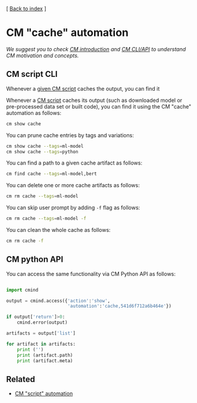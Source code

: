 ﻿[ [Back to index](../../../docs/README.md) ]

# CM "cache" automation

*We suggest you to check [CM introduction](https://github.com/mlcommons/ck/blob/master/docs/introduction-cm.md) 
 and [CM CLI/API](https://github.com/mlcommons/ck/blob/master/docs/interface.md) to understand CM motivation and concepts.*

## CM script CLI

Whenever a [given CM script]() caches the output, you can find it 

Whenever a [CM script](https://github.com/mlcommons/ck/blob/master/docs/list_of_scripts.md) caches its output
(such as downloaded model or pre-processed data set or built code),
you can find it using the CM "cache" automation as follows:

```bash
cm show cache
```

You can prune cache entries by tags and variations:
```bash
cm show cache --tags=ml-model
cm show cache --tags=python
```

You can find a path to a given cache artifact as follows:
```bash
cm find cache --tags=ml-model,bert
```

You can delete one or more cache artifacts as follows:
```bash
cm rm cache --tags=ml-model
```

You can skip user prompt by adding `-f` flag as follows:
```bash
cm rm cache --tags=ml-model -f
```

You can clean the whole cache as follows:
```bash
cm rm cache -f
```

## CM python API

You can access the same functionality via CM Python API as follows:

```python

import cmind

output = cmind.access({'action':'show',
                       'automation':'cache,541d6f712a6b464e'})

if output['return']>0: 
    cmind.error(output)

artifacts = output['list']

for artifact in artifacts:
    print ('')
    print (artifact.path)
    print (artifact.meta)

```

## Related

* [CM "script" automation](../script/README-extra.md)
